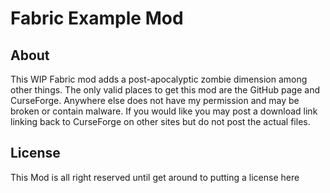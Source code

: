 # Fabric Example Mod

## About

This WIP Fabric mod adds a post-apocalyptic zombie dimension among other things. The only valid places to get this mod are the GitHub page and CurseForge. Anywhere else does not have my permission and may be broken or contain malware. If you would like you may post a download link linking back to CurseForge on other sites but do not post the actual files.


## License

This Mod is all right reserved until get around to putting a license here
